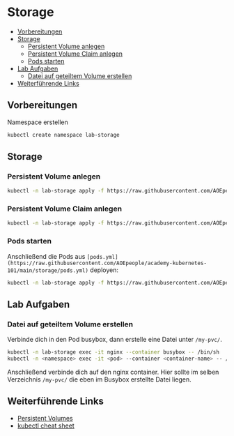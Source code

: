 # Storage
<!-- BEGIN mktoc -->

- [Vorbereitungen](#vorbereitungen)
- [Storage](#storage)
  - [Persistent Volume anlegen](#persistent-volume-anlegen)
  - [Persistent Volume Claim anlegen](#persistent-volume-claim-anlegen)
  - [Pods starten](#pods-starten)
- [Lab Aufgaben](#lab-aufgaben)
  - [Datei auf geteiltem Volume erstellen](#datei-auf-geteiltem-volume-erstellen)
- [Weiterführende Links](#weiterführende-links)
<!-- END mktoc -->

## Vorbereitungen

Namespace erstellen

```sh
kubectl create namespace lab-storage
```

## Storage

### Persistent Volume anlegen

```sh
kubectl -n lab-storage apply -f https://raw.githubusercontent.com/AOEpeople/academy-kubernetes-101/main/storage/pv.yml
```

### Persistent Volume Claim anlegen

```sh
kubectl -n lab-storage apply -f https://raw.githubusercontent.com/AOEpeople/academy-kubernetes-101/main/storage/pvc.yml
```

### Pods starten

Anschließend die Pods aus `[pods.yml](https://raw.githubusercontent.com/AOEpeople/academy-kubernetes-101/main/storage/pods.yml)` deployen:
```sh
kubectl -n lab-storage apply -f https://raw.githubusercontent.com/AOEpeople/academy-kubernetes-101/main/storage/pods.yml
```

## Lab Aufgaben

### Datei auf geteiltem Volume erstellen

Verbinde dich in den Pod  busybox, dann erstelle eine Datei unter `/my-pvc/`. 

```sh
kubectl -n lab-storage exec -it nginx --container busybox -- /bin/sh
kubectl -n <namespace> exec -it <pod> --container <container-name> -- /bin/sh
```

Anschließend verbinde dich auf den nginx container. Hier sollte im selben Verzeichnis `/my-pvc/` die eben im Busybox erstellte Datei liegen.

## Weiterführende Links

- [Persistent Volumes](https://kubernetes.io/docs/concepts/storage/persistent-volumes/)
- [kubectl cheat sheet](https://kubernetes.io/docs/reference/kubectl/cheatsheet/)
